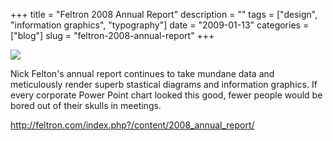 +++
title = "Feltron 2008 Annual Report"
description = ""
tags = ["design", "information graphics", "typography"]
date = "2009-01-13"
categories = ["blog"]
slug = "feltron-2008-annual-report"
+++



  <div class="notebook-screenshot"><a href="http://feltron.com/index.php?/content/2008_annual_report/"><img src="/media/notebook/feltron-2008.jpg" class="notebook-image" /></a></div><p>Nick Felton's annual report continues to take mundane data and meticulously render superb stastical diagrams and information graphics. If every corporate Power Point chart looked this good, fewer people would be bored out of their skulls in meetings.</p>
    
  <a href="http://feltron.com/index.php?/content/2008_annual_report/">http://feltron.com/index.php?/content/2008_annual_report/</a>
